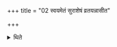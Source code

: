 +++
title = "02 स्वयमेतं सुराशेषं व्रतयन्नासीत"

+++

<details><summary>थिते</summary>

2. He himself should remain consuming the remnant of 
the Surā. 
</details>

